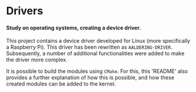 # Drivers

#### Study on operating systems, creating a device driver.

This project contains a device driver developed for Linux (more specifically a Raspberry Pi). This driver has been rewritten as `AALDERING-DRIVER`. Subsequently, a number of additional functionalities were added to make the driver more complex.

It is possible to build the modules using `CMake`. For this, this 'README' also provides a further explanation of how this is possible, and how these created modules can be added to the kernel.

